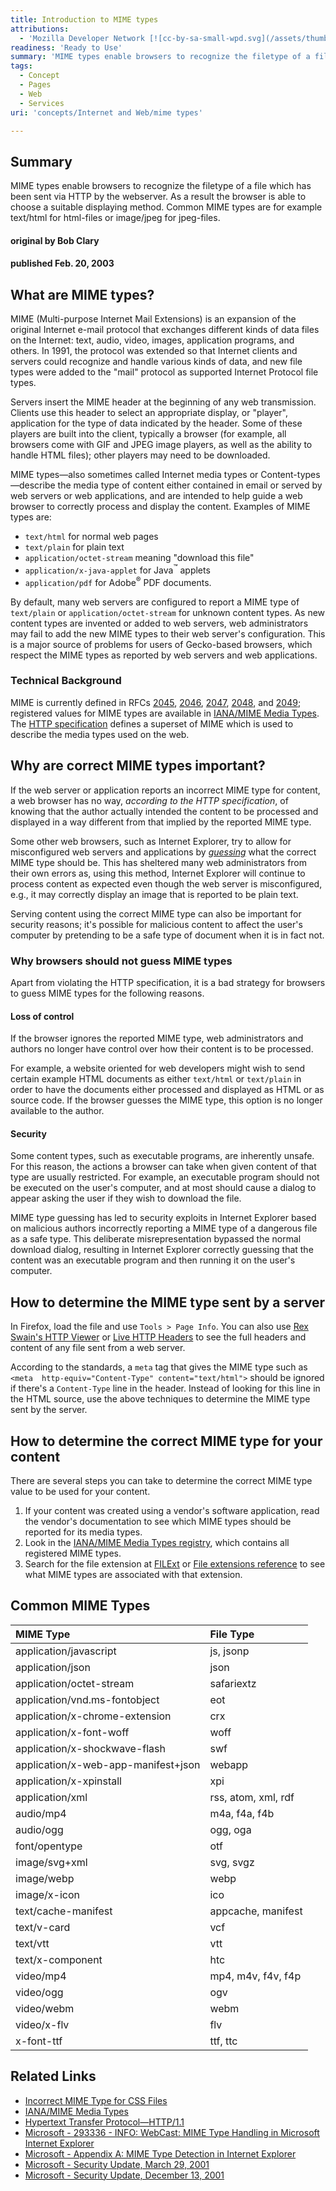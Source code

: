 ```yaml
---
title: Introduction to MIME types
attributions:
  - 'Mozilla Developer Network [![cc-by-sa-small-wpd.svg](/assets/thumb/8/8c/cc-by-sa-small-wpd.svg/120px-cc-by-sa-small-wpd.svg.png)](http://creativecommons.org/licenses/by-sa/3.0/us/): [Article](https://developer.mozilla.org/en-US/docs/Properly_Configuring_Server_MIME_Types)'
readiness: 'Ready to Use'
summary: 'MIME types enable browsers to recognize the filetype of a file which has been sent via HTTP by the webserver. As a result the browser is able to choose a suitable displaying method. Common MIME types are for example text/html for html-files or image/jpeg for jpeg-files.'
tags:
  - Concept
  - Pages
  - Web
  - Services
uri: 'concepts/Internet and Web/mime types'

---
```

## Summary

MIME types enable browsers to recognize the filetype of a file which has been sent via HTTP by the webserver. As a result the browser is able to choose a suitable displaying method. Common MIME types are for example text/html for html-files or image/jpeg for jpeg-files.

#### original by Bob Clary

#### published Feb. 20, 2003

## What are MIME types?

MIME (Multi-purpose Internet Mail Extensions) is an expansion of the original Internet e-mail protocol that exchanges different kinds of data files on the Internet: text, audio, video, images, application programs, and others. In 1991, the protocol was extended so that Internet clients and servers could recognize and handle various kinds of data, and new file types were added to the "mail" protocol as supported Internet Protocol file types.

Servers insert the MIME header at the beginning of any web transmission. Clients use this header to select an appropriate display, or "player", application for the type of data indicated by the header. Some of these players are built into the client, typically a browser (for example, all browsers come with GIF and JPEG image players, as well as the ability to handle HTML files); other players may need to be downloaded.

MIME types—also sometimes called Internet media types or Content-types—describe the media type of content either contained in email or served by web servers or web applications, and are intended to help guide a web browser to correctly process and display the content. Examples of MIME types are:

-   `text/html` for normal web pages
-   `text/plain` for plain text
-   `application/octet-stream` meaning "download this file"
-   `application/x-java-applet` for Java<sup>™</sup> applets
-   `application/pdf` for Adobe<sup>®</sup> PDF documents.

By default, many web servers are configured to report a MIME type of `text/plain` or `application/octet-stream` for unknown content types. As new content types are invented or added to web servers, web administrators may fail to add the new MIME types to their web server's configuration. This is a major source of problems for users of Gecko-based browsers, which respect the MIME types as reported by web servers and web applications.

### Technical Background

MIME is currently defined in RFCs [2045](http://www.isi.edu/in-notes/rfc2045.txt), [2046](http://www.isi.edu/in-notes/rfc2046.txt), [2047](http://www.isi.edu/in-notes/rfc2047.txt), [2048](http://www.isi.edu/in-notes/rfc2048.txt), and [2049](http://www.isi.edu/in-notes/rfc2049.txt); registered values for MIME types are available in [IANA/MIME Media Types](http://www.iana.org/assignments/media-types/index.html). The [HTTP specification](http://www.w3.org/Protocols/HTTP/1.1/spec.html) defines a superset of MIME which is used to describe the media types used on the web.

## Why are correct MIME types important?

If the web server or application reports an incorrect MIME type for content, a web browser has no way, *according to the HTTP specification*, of knowing that the author actually intended the content to be processed and displayed in a way different from that implied by the reported MIME type.

Some other web browsers, such as Internet Explorer, try to allow for misconfigured web servers and applications by *[guessing](http://support.microsoft.com/default.aspx?sd=msdn&scid=kb;en-us;293336)* what the correct MIME type should be. This has sheltered many web administrators from their own errors as, using this method, Internet Explorer will continue to process content as expected even though the web server is misconfigured, e.g., it may correctly display an image that is reported to be plain text.

Serving content using the correct MIME type can also be important for security reasons; it's possible for malicious content to affect the user's computer by pretending to be a safe type of document when it is in fact not.

### Why browsers should not guess MIME types

Apart from violating the HTTP specification, it is a bad strategy for browsers to guess MIME types for the following reasons.

#### Loss of control

If the browser ignores the reported MIME type, web administrators and authors no longer have control over how their content is to be processed.

For example, a website oriented for web developers might wish to send certain example HTML documents as either `text/html` or `text/plain` in order to have the documents either processed and displayed as HTML or as source code. If the browser guesses the MIME type, this option is no longer available to the author.

#### Security

Some content types, such as executable programs, are inherently unsafe. For this reason, the actions a browser can take when given content of that type are usually restricted. For example, an executable program should not be executed on the user's computer, and at most should cause a dialog to appear asking the user if they wish to download the file.

MIME type guessing has led to security exploits in Internet Explorer based on malicious authors incorrectly reporting a MIME type of a dangerous file as a safe type. This deliberate misrepresentation bypassed the normal download dialog, resulting in Internet Explorer correctly guessing that the content was an executable program and then running it on the user's computer.

## How to determine the MIME type sent by a server

In Firefox, load the file and use `Tools > Page Info`. You can also use [Rex Swain's HTTP Viewer](http://www.rexswain.com/httpview.html) or [Live HTTP Headers](http://livehttpheaders.mozdev.org/) to see the full headers and content of any file sent from a web server.

According to the standards, a `meta` tag that gives the MIME type such as `<meta  http-equiv="Content-Type" content="text/html">` should be ignored if there's a `Content-Type` line in the header. Instead of looking for this line in the HTML source, use the above techniques to determine the MIME type sent by the server.

## How to determine the correct MIME type for your content

There are several steps you can take to determine the correct MIME type value to be used for your content.

1.  If your content was created using a vendor's software application, read the vendor's documentation to see which MIME types should be reported for its media types.
2.  Look in the [IANA/MIME Media Types registry](http://www.iana.org/assignments/media-types/index.html), which contains all registered MIME types.
3.  Search for the file extension at [FILExt](http://filext.com/) or [File extensions reference](http://www.file-extensions.org/) to see what MIME types are associated with that extension.

## Common MIME Types

|MIME Type|File Type|
|:--------|:--------|
|application/javascript|js, jsonp|
|application/json|json|
|application/octet-stream|safariextz|
|application/vnd.ms-fontobject|eot|
|application/x-chrome-extension|crx|
|application/x-font-woff|woff|
|application/x-shockwave-flash|swf|
|application/x-web-app-manifest+json|webapp|
|application/x-xpinstall|xpi|
|application/xml|rss, atom, xml, rdf|
|audio/mp4|m4a, f4a, f4b|
|audio/ogg|ogg, oga|
|font/opentype|otf|
|image/svg+xml|svg, svgz|
|image/webp|webp|
|image/x-icon|ico|
|text/cache-manifest|appcache, manifest|
|text/v-card|vcf|
|text/vtt|vtt|
|text/x-component|htc|
|video/mp4|mp4, m4v, f4v, f4p|
|video/ogg|ogv|
|video/webm|webm|
|video/x-flv|flv|
|x-font-ttf|ttf, ttc|

## Related Links

-   [Incorrect MIME Type for CSS Files](https://developer.mozilla.org/en/Incorrect_MIME_Type_for_CSS_Files)
-   [IANA/MIME Media Types](http://www.iana.org/assignments/media-types/index.html)
-   [Hypertext Transfer Protocol—HTTP/1.1](http://www.w3.org/Protocols/HTTP/1.1/spec.html)
-   [Microsoft - 293336 - INFO: WebCast: MIME Type Handling in Microsoft Internet Explorer](http://support.microsoft.com/default.aspx?sd=msdn&scid=kb;en-us;293336)
-   [Microsoft - Appendix A: MIME Type Detection in Internet Explorer](http://msdn.microsoft.com/workshop/networking/moniker/overview/appendix_a.asp)
-   [Microsoft - Security Update, March 29, 2001](http://www.microsoft.com/windows/ie/downloads/critical/q290108/)
-   [Microsoft - Security Update, December 13, 2001](http://www.microsoft.com/windows/ie/downloads/critical/Q313675/)
